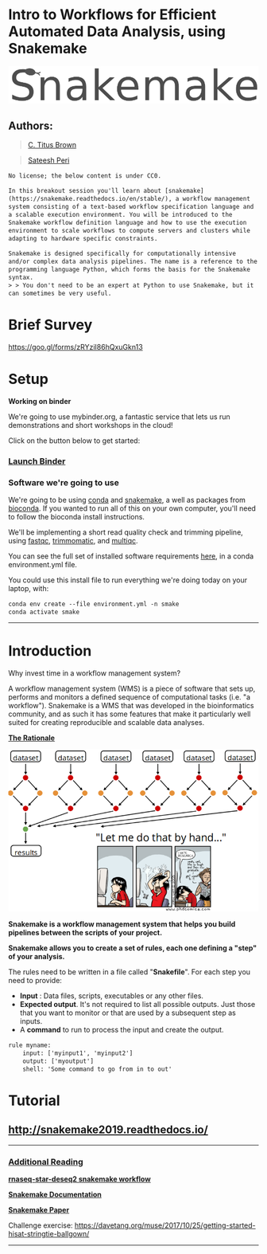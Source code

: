 Intro to Workflows for Efficient Automated Data Analysis, using Snakemake
===
![logo](/img/smake_logo.png)

## **Authors:**
> [C. Titus Brown](titus@idyll.org)

> [Sateesh Peri](https://sateeshperi.github.io/)

```
No license; the below content is under CC0.
```

```
In this breakout session you'll learn about [snakemake](https://snakemake.readthedocs.io/en/stable/), a workflow management system consisting of a text-based workflow specification language and a scalable execution environment. You will be introduced to the Snakemake workflow definition language and how to use the execution environment to scale workflows to compute servers and clusters while adapting to hardware specific constraints. 
```

```
Snakemake is designed specifically for computationally intensive and/or complex data analysis pipelines. The name is a reference to the programming language Python, which forms the basis for the Snakemake syntax. 
> > You don't need to be an expert at Python to use Snakemake, but it can sometimes be very useful.
```

# Brief Survey
https://goo.gl/forms/zRYziI86hQxuGkn13


# Setup


**Working on binder**

We're going to use mybinder.org, a fantastic service that lets us run demonstrations and short workshops in the cloud! 

Click on the button below to get started:


### [**Launch Binder**](https://mybinder.org/v2/gh/ctb/2019-snakemake-ucdavis/feb2019?urlpath=rstudio) 


### Software we're going to use

We're going to be using [conda](https://conda.io/en/latest/) and [snakemake](https://snakemake.readthedocs.io/en/stable/), a well as packages from [bioconda](https://bioconda.github.io/). If you wanted to run all of this on your own computer, you'll need to follow the bioconda install instructions.

We'll be implementing a short read quality check and trimming pipeline, using [fastqc](https://www.bioinformatics.babraham.ac.uk/projects/fastqc/), [trimmomatic](http://www.usadellab.org/cms/?page=trimmomatic), and [multiqc](https://multiqc.info/).

You can see the full set of installed software requirements [here](https://github.com/ctb/2019-snakemake-ucdavis/blob/master/binder/environment.yml), in a conda environment.yml file.

You could use this install file to run everything we're doing today on your laptop, with:

```
conda env create --file environment.yml -n smake
conda activate smake
```


---

Introduction
===
Why invest time in a workflow management system? 

A workflow management system (WMS) is a piece of software that sets up, performs and monitors a defined sequence of computational tasks (i.e. "a workflow"). Snakemake is a WMS that was developed in the bioinformatics community, and as such it has some features that make it particularly well suited for creating reproducible and scalable data analyses.

[**The Rationale**](https://hackmd.io/4useBM-tQHGGBg-i_2eAIw#)

![hate_research](img/hate_research.png)


**Snakemake is a workflow management system that helps you build pipelines between the scripts of your project.**

**Snakemake allows you to create a set of rules, each one defining a "step" of your analysis.** 

The rules need to be written in a file called "**Snakefile**". For each step you need to provide:

+ **Input** : Data files, scripts, executables or any other files.
+ **Expected output**. It's not required to list all possible outputs. Just those that you want to monitor or that are used by a subsequent step as inputs.
+ A **command** to run to process the input and create the output.

```
rule myname:
    input: ['myinput1', 'myinput2']
    output: ['myoutput']
    shell: 'Some command to go from in to out'
```
Tutorial
===

## http://snakemake2019.readthedocs.io/




---

### [Additional Reading](https://hackmd.io/ZA42KGMSQDOAw89b93HHMA#)

[**rnaseq-star-deseq2 snakemake workflow**](https://github.com/snakemake-workflows/rna-seq-star-deseq2)

[**Snakemake Documentation**](https://snakemake.readthedocs.io/en/stable/index.html)

[**Snakemake Paper**](https://academic.oup.com/bioinformatics/article/28/19/2520/290322)

Challenge exercise: 
https://davetang.org/muse/2017/10/25/getting-started-hisat-stringtie-ballgown/

---